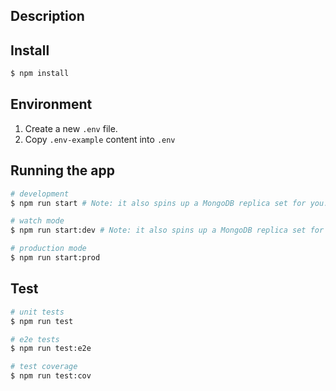 ## Description

## Install

```bash
$ npm install
```

## Environment

1. Create a new `.env` file.
2. Copy `.env-example` content into `.env`

## Running the app

```bash
# development
$ npm run start # Note: it also spins up a MongoDB replica set for you.

# watch mode
$ npm run start:dev # Note: it also spins up a MongoDB replica set for you.

# production mode
$ npm run start:prod
```

## Test

```bash
# unit tests
$ npm run test

# e2e tests
$ npm run test:e2e

# test coverage
$ npm run test:cov
```
